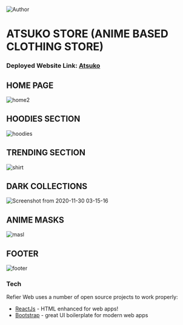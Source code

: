 ![Author](https://img.shields.io/badge/author-Brijesh%20Burfal-lightgrey.svg?colorB=9900cc&style=flat-square)

# ATSUKO STORE (ANIME BASED CLOTHING STORE)
### Deployed Website Link: [Atsuko]

## HOME PAGE
![home2](https://user-images.githubusercontent.com/56060354/100554464-d132b800-32ba-11eb-9617-7e32c6b102f9.png)

## HOODIES SECTION
![hoodies](https://user-images.githubusercontent.com/56060354/100554473-d7289900-32ba-11eb-8ff3-1ec51ff11efa.png)

## TRENDING SECTION
![shirt](https://user-images.githubusercontent.com/56060354/100554474-d859c600-32ba-11eb-99a7-09fd1794c46f.png)

## DARK COLLECTIONS 
![Screenshot from 2020-11-30 03-15-16](https://user-images.githubusercontent.com/56060354/100554470-d5f76c00-32ba-11eb-9846-d0a4265d96ea.png)


## ANIME MASKS
![masl](https://user-images.githubusercontent.com/56060354/100554472-d6900280-32ba-11eb-85a4-377945553330.png)

## FOOTER 
![footer](https://user-images.githubusercontent.com/56060354/100554468-d4c63f00-32ba-11eb-8ddc-5c027a00df65.png)


### Tech

Refier Web uses a number of open source projects to work properly:

* [ReactJs] - HTML enhanced for web apps!
* [Bootstrap] - great UI boilerplate for modern web apps



 [Atsuko]:<https://burfal18.github.io/Atsuko-Store>
  [ReactJs]: <http://reactjs.org>
   [BootStrap]:<https://getbootstrap.com/docs/4.0>
